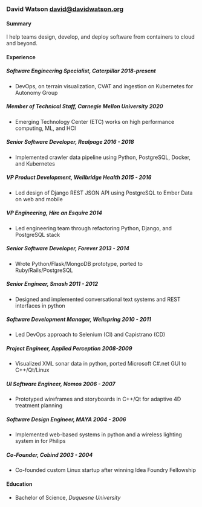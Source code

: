 ### David Watson david@davidwatson.org

#### Summary

I help teams design, develop, and deploy software from containers to cloud and
beyond.

#### Experience

##### Software Engineering Specialist, _Caterpillar_ 2018-present

  * DevOps, on terrain visualization, CVAT and ingestion on Kubernetes for Autonomy Group

##### Member of Technical Staff, _Carnegie Mellon University_ 2020

  * Emerging Technology Center (ETC) works on high performance computing, ML, and HCI

##### Senior Software Developer, _Realpage_ 2016 - 2018

  * Implemented crawler data pipeline using Python, PostgreSQL, Docker, and Kubernetes

##### VP Product Development, _Wellbridge Health_ 2015 - 2016

  * Led design of Django REST JSON API using PostgreSQL to Ember Data on web and mobile

##### VP Engineering, _Hire an Esquire_ 2014

  * Led engineering team through refactoring Python, Django, and PostgreSQL stack

##### Senior Software Developer, _Forever_ 2013 - 2014

  * Wrote Python/Flask/MongoDB prototype, ported to Ruby/Rails/PostgreSQL

##### Senior Engineer, _Smash_ 2011 - 2012

  * Designed and implemented conversational text systems and REST interfaces in python

##### Software Development Manager, _Wellspring_ 2010 - 2011

  * Led DevOps approach to Selenium (CI) and Capistrano (CD)

##### Project Engineer, _Applied Perception_ 2008-2009

  * Visualized XML sonar data in python, ported Microsoft C#.net GUI to C++/Qt/Linux

##### UI Software Engineer, _Nomos_ 2006 - 2007

  * Prototyped wireframes and storyboards in C++/Qt for adaptive 4D treatment planning

##### Software Design Engineer, _MAYA_ 2004 - 2006

  * Implemented web-based systems in python and a wireless lighting system in for Philips

##### Co-Founder, _Cobind_ 2003 - 2004

  * Co-founded custom Linux startup after winning Idea Foundry Fellowship

#### Education

  * Bachelor of Science, _Duquesne University_

